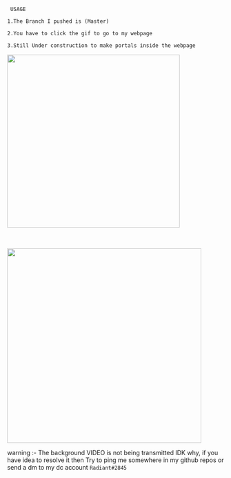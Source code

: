 <code> USAGE </code>
<p><code>1.The Branch I pushed is (Master)</code></p>
<p><code>2.You have to click the gif to go to my webpage</code></p>
<p><code>3.Still Under construction to make portals inside the webpage</code></p>

<div id="header" align="Left">
<a href="https://loftyvirus.github.io/radiant.github.io/">
<img border="0"  src="https://media0.giphy.com/media/Ai6jGrjxJAp4Y8vVeF/200w.webp?cid=ecf05e473rd1hotbftyx9dhjt0xp8dn7jxdft802imlbf4ul&rid=200w.webp&ct=g" width="400" height="400"></a>
</div>
</p>
<br>
</br>
<img src="https://media1.giphy.com/media/lNY0a9aJgFcCaDn1nw/200w.webp?cid=ecf05e47dwawxgsvvjw7dxhdi0qndgo4fwdmfx3ehoz6crh3&rid=200w.webp&ct=g" height="450" width="450">

warning :- The background VIDEO is not being transmitted IDK why, if you have idea to resolve it then Try to ping me somewhere in my github repos or send a dm to my dc account <code>Radiant#2845 </code>
